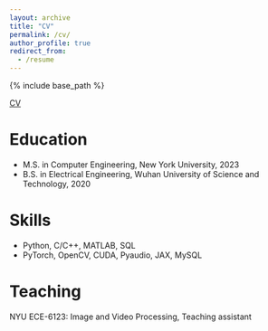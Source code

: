 ```yaml
---
layout: archive
title: "CV"
permalink: /cv/
author_profile: true
redirect_from:
  - /resume
---
```


{% include base_path %}

[CV](https://drive.google.com/file/d/1q7Jn-FMYza-7UtoKqLI12JnBQ9d0KDwk/view?usp=sharing)

Education
======
* M.S. in Computer Engineering, New York University, 2023
* B.S. in Electrical Engineering, Wuhan University of Science and Technology, 2020

  
Skills
======
* Python, C/C++, MATLAB, SQL
* PyTorch, OpenCV, CUDA, Pyaudio, JAX, MySQL
  
  
Teaching
======
NYU ECE-6123: Image and Video Processing, Teaching assistant

  

